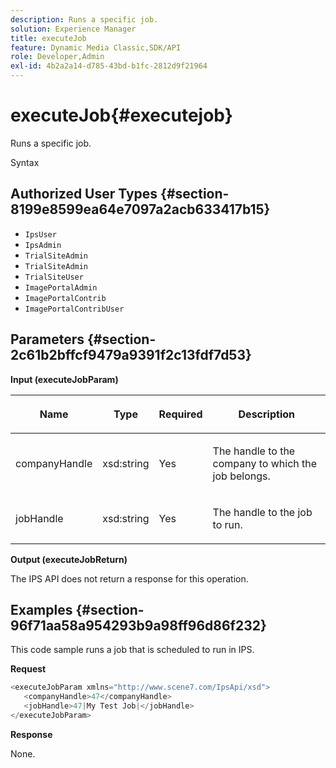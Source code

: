 ```yaml
---
description: Runs a specific job.
solution: Experience Manager
title: executeJob
feature: Dynamic Media Classic,SDK/API
role: Developer,Admin
exl-id: 4b2a2a14-d785-43bd-b1fc-2812d9f21964
---
```

# executeJob{#executejob}

Runs a specific job.

 Syntax 

## Authorized User Types {#section-8199e8599ea64e7097a2acb633417b15}

* `IpsUser` 
* `IpsAdmin` 
* `TrialSiteAdmin` 
* `TrialSiteAdmin` 
* `TrialSiteUser` 
* `ImagePortalAdmin` 
* `ImagePortalContrib` 
* `ImagePortalContribUser`

## Parameters {#section-2c61b2bffcf9479a9391f2c13fdf7d53}

**Input (executeJobParam)**

<table id="table_FA410513908F4084A21A5F0A9431006C"> 
 <thead> 
  <tr> 
   <th colname="col1" class="entry"> <p>Name </p> </th> 
   <th colname="col2" class="entry"> <p>Type </p> </th> 
   <th colname="col3" class="entry"> <p>Required </p> </th> 
   <th colname="col4" class="entry"> <p>Description </p> </th> 
  </tr> 
 </thead>
 <tbody> 
  <tr> 
   <td colname="col1"> <p><span class="codeph"> <span class="varname"> companyHandle</span> </span> </p> </td> 
   <td colname="col2"> <p><span class="codeph"> xsd:string</span> </p> </td> 
   <td colname="col3"> <p>Yes </p> </td> 
   <td colname="col4"> <p>The handle to the company to which the job belongs. </p> </td> 
  </tr> 
  <tr> 
   <td colname="col1"> <p><span class="codeph"> <span class="varname"> jobHandle</span> </span> </p> </td> 
   <td colname="col2"> <p><span class="codeph"> xsd:string</span> </p> </td> 
   <td colname="col3"> <p>Yes </p> </td> 
   <td colname="col4"> <p>The handle to the job to run. </p> </td> 
  </tr> 
 </tbody> 
</table>

**Output (executeJobReturn)**

The IPS API does not return a response for this operation.

## Examples {#section-96f71aa58a954293b9a98ff96d86f232}

This code sample runs a job that is scheduled to run in IPS.

**Request**

```java
<executeJobParam xmlns="http://www.scene7.com/IpsApi/xsd">
   <companyHandle>47</companyHandle>
   <jobHandle>47|My Test Job|</jobHandle>
</executeJobParam>
```

**Response**

None.
